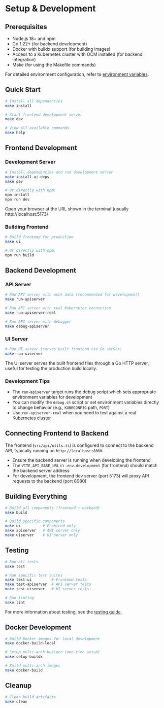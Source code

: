 # Setup & Development

## Prerequisites

- Node.js 18+ and npm
- Go 1.22+ (for backend development)
- Docker with buildx support (for building images)
- Access to a Kubernetes cluster with OCM installed (for backend integration)
- Make (for using the Makefile commands)

For detailed environment configuration, refer to [environment variables](configuration.md).

## Quick Start

```bash
# Install all dependencies
make install

# Start frontend development server
make dev

# View all available commands
make help
```

## Frontend Development

### Development Server

```bash
# Install dependencies and run development server
make install-ui-deps
make dev

# Or directly with npm:
npm install
npm run dev
```

Open your browser at the URL shown in the terminal (usually http://localhost:5173)

### Building Frontend

```bash
# Build frontend for production
make ui

# Or directly with npm:
npm run build
```

## Backend Development

### API Server

```bash
# Run API server with mock data (recommended for development)
make run-apiserver

# Run API server with real Kubernetes connection
make run-apiserver-real

# Run API server with debugger
make debug-apiserver
```

### UI Server

```bash
# Run UI server (serves built frontend via Go server)
make run-uiserver
```

The UI server serves the built frontend files through a Go HTTP server, useful for testing the production build locally.

### Development Tips

- The `run-apiserver` target runs the debug script which sets appropriate environment variables for development
- You can modify the `debug.sh` script or set environment variables directly to change behavior (e.g., `KUBECONFIG` path, `PORT`)
- Use `run-apiserver-real` when you need to test against a real Kubernetes cluster

## Connecting Frontend to Backend

The frontend (`src/api/utils.ts`) is configured to connect to the backend API, typically running on `http://localhost:8080`.

- Ensure the backend server is running when developing the frontend
- The `VITE_API_BASE_URL` in `.env.development` (for frontend) should match the backend server address
- For development, the frontend dev server (port 5173) will proxy API requests to the backend (port 8080)

## Building Everything

```bash
# Build all components (frontend + backend)
make build

# Build specific components
make ui          # Frontend only
make apiserver   # API server only
make uiserver    # UI server only
```

## Testing

```bash
# Run all tests
make test

# Run specific test suites
make test-ui         # Frontend tests
make test-apiserver  # API server tests
make test-uiserver   # UI server tests

# Run linting
make lint
```

For more information about testing, see the [testing guide](testing.md).

## Docker Development

```bash
# Build Docker images for local development
make docker-build-local

# Setup multi-arch builder (one-time setup)
make setup-buildx

# Build multi-arch images
make docker-build
```

## Cleanup

```bash
# Clean build artifacts
make clean
```
